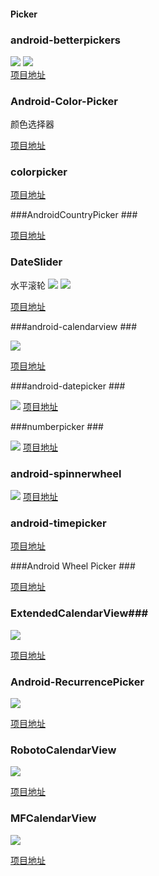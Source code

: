#### Picker 

### android-betterpickers ###

![](https://raw.githubusercontent.com/ITBox/AndroidOpenSourceCollection/master/Asset/android-betterpickers1.png)
![](https://raw.githubusercontent.com/ITBox/AndroidOpenSourceCollection/master/Asset/android-betterpickers2.png)    
[项目地址](https://github.com/derekbrameyer/android-betterpickers)

### Android-Color-Picker ###

颜色选择器

[项目地址](https://github.com/chiralcode/Android-Color-Picker)

### colorpicker ###

[项目地址](https://github.com/flavienlaurent/colorpicker) 

###AndroidCountryPicker  ###

[项目地址](https://github.com/roomorama/AndroidCountryPicker)

### DateSlider ###

水平滚轮
![](https://raw.githubusercontent.com/ITBox/AndroidOpenSourceCollection/master/Asset/DateSliding1.png)
![](https://raw.githubusercontent.com/ITBox/AndroidOpenSourceCollection/master/Asset/DateSliding2.png)

[项目地址](https://github.com/bendemboski/DateSlider)

###android-calendarview  ###

![](https://raw.githubusercontent.com/ITBox/AndroidOpenSourceCollection/master/Asset/android-calendarview.png)
  
[项目地址](https://github.com/SimonVT/android-calendarview)

###android-datepicker  ###

![](https://raw.githubusercontent.com/ITBox/AndroidOpenSourceCollection/master/Asset/android-datepicker.png)
[项目地址](https://github.com/SimonVT/android-datepicker)

###numberpicker  ###

![](https://raw.githubusercontent.com/ITBox/AndroidOpenSourceCollection/master/Asset/android-numberpicker.png)
[项目地址](https://github.com/SimonVT/android-numberpicker)

### android-spinnerwheel ###

![](https://raw.githubusercontent.com/ITBox/AndroidOpenSourceCollection/master/Asset/android-spinnerwheel.png)
[项目地址](https://github.com/ai212983/android-spinnerwheel)

### android-timepicker ###

[项目地址](https://github.com/SimonVT/android-timepicker)

###Android Wheel Picker  ###

[项目地址](https://github.com/maarek/android-wheel)

###  ExtendedCalendarView###

![](https://raw.githubusercontent.com/ITBox/AndroidOpenSourceCollection/master/Asset/ExtendedCalendarView.png)

[项目地址](https://github.com/tyczj/ExtendedCalendarView)

### Android-RecurrencePicker ###

![](https://camo.githubusercontent.com/835909172f64d566f0eb6cb227586dbb0c382ad2/68747470733a2f2f726177322e6769746875622e636f6d2f536875737368752f416e64726f69642d526563757272656e63655069636b65722f6d61737465722f73637265656e73686f74732f726563757272656e63652d7069636b65722e706e67)

[项目地址](https://github.com/Shusshu/Android-RecurrencePicker)

### RobotoCalendarView ###

![](https://camo.githubusercontent.com/062d7a8857cc07d80b3904839e3e0d0c43b7c1d9/687474703a2f2f6936322e74696e797069632e636f6d2f6b66316430352e6a7067)

[项目地址](https://github.com/marcohc/RobotoCalendarView)

### MFCalendarView ###

![](https://camo.githubusercontent.com/590ecfcc97602423c3ce8c66eaf89c8c6f629468/68747470733a2f2f726177322e6769746875622e636f6d2f4d75737461666146657268616e2f4d4643616c656e646172566965772f6d61737465722f63616c656e646172766965772d68616c662e706e67)

[项目地址](https://github.com/MustafaFerhan/MFCalendarView)